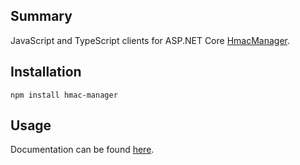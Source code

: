 
## Summary

JavaScript and TypeScript clients for ASP.NET Core [HmacManager](https://github.com/jzills/HmacManager/blob/main/README.md).

## Installation

    npm install hmac-manager

## Usage

Documentation can be found [here](https://github.com/jzills/HmacManager/blob/main/client/lib/hmac_manager/README.md).